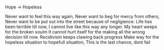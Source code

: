 Hope -> Hopeless

Never want to feel this way again,
Never want to beg for mercy from others,
Never want to be put out into the street because of negligience.
Life has been terrible till now, I cannot live like this way any longer.
My heart weeps for the broken soulm 
It cannot hurt itself for the making all the wrong decision till now.
Recidivism keeps clawing back progress
Make way for the hopeless situation to hopefull situation,
This is the last chance, dont fail 